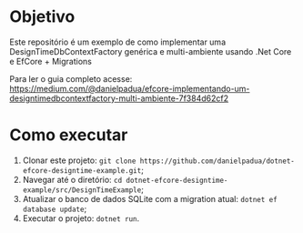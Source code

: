 # Objetivo

Este repositório é um exemplo de como implementar uma DesignTimeDbContextFactory genérica e multi-ambiente usando .Net Core e EfCore + Migrations

Para ler o guia completo acesse: https://medium.com/@danielpadua/efcore-implementando-um-designtimedbcontextfactory-multi-ambiente-7f384d62cf2

# Como executar

1. Clonar este projeto: `git clone https://github.com/danielpadua/dotnet-efcore-designtime-example.git`;
2. Navegar até o diretório: `cd dotnet-efcore-designtime-example/src/DesignTimeExample`;
3. Atualizar o banco de dados SQLite com a migration atual: `dotnet ef database update`;
4. Executar o projeto: `dotnet run`.
